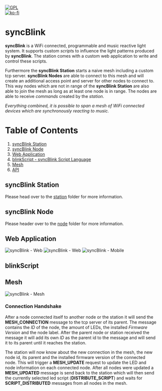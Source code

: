 [![GPL](https://img.shields.io/github/license/syncBlink/syncBlink)](https://github.com/syncBlink/syncBlink/blob/main/LICENSE)   
[![ko-fi](https://www.ko-fi.com/img/githubbutton_sm.svg)](https://ko-fi.com/A0A01MQZP)

# syncBlink
**syncBlink** is a WiFi connected, programmable and music reactive light system. It supports custom *script*s to influence the light patterns produced by **syncBlink**. The station comes with a custom web application to write and control these scripts.

Furthermore the **syncBlink Station** starts a naive mesh including a custom tcp server. **syncBlink Nodes** are able to connect to this mesh and will create an additional access point and server for other nodes to connect to. This way nodes which are not in range of the **syncBlink Station** are also able to join the mesh as long as at least one node is in range. The nodes are able to receive *commands* created by the *station*.

*Everything combined, it is possible to span a mesh of WiFi connected devices which are synchronously reacting to music.*

# Table of Contents
1. [syncBlink Station](#syncBlink-Station)
2. [syncBlink Node](#syncBlink-Node)
3. [Web Application](#web-application)
4. [blinkScript - syncBlink Script Language](#blinkScript)
3. [Mesh](#mesh)
3. [API](https://github.com/syncBlink/syncBlink/tree/main/shared)

## syncBlink Station
Please head over to the [station](https://github.com/syncBlink/syncBlink/tree/main/station) folder for more information.

## syncBlink Node
Please header over to the [node](https://github.com/syncBlink/syncBlink/tree/main/node) folder for more information.

## Web Application

![syncBlink - Web](https://raw.githubusercontent.com/syncBlink/syncBlink/main/img/web-1.png)
![syncBlink - Web](https://raw.githubusercontent.com/syncBlink/syncBlink/main/img/web-2.png)
![syncBlink - Mobile](https://raw.githubusercontent.com/syncBlink/syncBlink/main/img/web-mobile.png)

## blinkScript

## Mesh

![syncBlink - Mesh](https://raw.githubusercontent.com/syncBlink/syncBlink/main/img/mesh.png)

### Connection Handshake
After a node connected itself to another node or the station it will send the **MESH_CONNECTION** message to the tcp server of its parent.
The message contains the *ID* of the node, the amount of LEDs, the installed *Firmware Version* and the node label. After the parent node or station received the message it will add its own
*ID* as the parent id to the message and will send it to its parent until it reaches the station.

The station will now know about the new connection in the mesh, the new node id, its parent and the installed firmware version of the connected node.
This will trigger a **MESH_UPDATE** request to update the LED and node information on each connected node.
After all nodes were updated a **MESH_UPDATED** message is send back to the station which will then send the currently selected led script (**DISTRIBUTE_SCRIPT**) and waits for
**SCRIPT_DISTRIBUTED** messages from all nodes in the mesh.